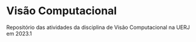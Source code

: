 # Visão Computacional
Repositório das atividades da disciplina de Visão Computacional na UERJ em 2023.1
